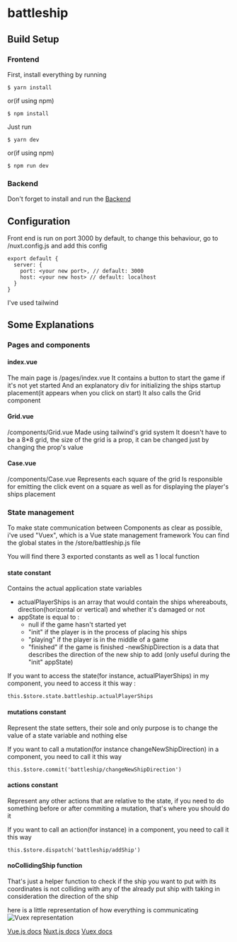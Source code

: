 # battleship

## Build Setup

### Frontend
First, install everything by running

```
$ yarn install
```
or(if using npm)

```
$ npm install
```

Just run 

```
$ yarn dev
```
or(if using npm)

```
$ npm run dev

```

### Backend

Don't forget to install and run the [Backend](https://github.com/redidizzy/battleship-api)

 
## Configuration
Front end is run on port 3000 by default, to change this behaviour, go to /nuxt.config.js and add this config 
```
export default {
  server: {
    port: <your new port>, // default: 3000
    host: <your new host> // default: localhost
  }
}
```

I've used tailwind

## Some Explanations
### Pages and components
#### index.vue 
The main page is /pages/index.vue
It contains a button to start the game if it's not yet started
And an explanatory div for initializing the ships startup placement(it appears when you click on start)
It also calls the Grid component
#### Grid.vue
/components/Grid.vue
Made using tailwind's grid system
It doesn't have to be a 8*8 grid, the size of the grid is a prop, it can be changed just by changing the prop's value
#### Case.vue
/components/Case.vue
Represents each square of the grid
Is responsible for emitting the click event on a square as well as for displaying the player's ships placement

### State management
To make state communication between Components as clear as possible, i've used "Vuex", which is a Vue state management framework
You can find the global states in the /store/battleship.js file

You will find there 3 exported constants as well as 1 local function

#### state constant
Contains the actual application state variables
- actualPlayerShips is an array that would contain the ships whereabouts, direction(horizontal or vertical) and whether it's damaged or not
- appState is equal to :
    - null if the game hasn't started yet
    - "init" if the player is in the process of placing his ships
    - "playing" if the player is in the middle of a game
    - "finished" if the game is finished
-newShipDirection is a data that describes the direction of the new ship to add (only useful during the "init" appState)

If you want to access the state(for instance, actualPlayerShips) in my component, you need to access it this way :

``` 
this.$store.state.battleship.actualPlayerShips
```

#### mutations constant
Represent the state setters, their sole and only purpose is to change the value of a state variable and nothing else

If you want to call a mutation(for instance changeNewShipDirection) in a component, you need to call it this way

```
this.$store.commit('battleship/changeNewShipDirection')
```
#### actions constant
Represent any other actions that are relative to the state, if you need to do something before or after commiting a mutation, that's where you should do it

If you want to call an action(for instance) in a component, you need to call it this way 
```
this.$store.dispatch('battleship/addShip')
```

#### noCollidingShip function
That's just a helper function to check if the ship you want to put with its coordinates is not colliding with any of the already put ship with taking in consideration the direction of the ship

here is a little representation of how everything is communicating
![Vuex representation](https://vuex.vuejs.org/vuex.png)

[Vue.js docs](https://vuejs.org/v2/guide/)
[Nuxt.js docs](https://nuxtjs.org)
[Vuex docs](https://vuex.vuejs.org)

